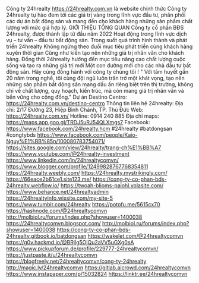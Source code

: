 Công ty 24hrealty
https://24hrealty.com.vn là website chính thức Công ty 24hrealty tự hào đem tới các giá trị vàng trong lĩnh vực đầu tư, phân phối các dự án bất động sản và mang đến cho khách hàng những sản phẩm chất lượng với mức giá hợp lý. 
GIỚI THIỆU TỔNG QUAN
Công ty cổ phần BĐS 24hrealty, được thành lập từ đầu năm 2022
Hoạt động trong lĩnh vực dịch vụ –  tư vấn – đầu tư bất động sản.
Trong suốt quá trình hình thành và phát triển 24hrealty
Không ngừng theo đuổi mục tiêu phát triển cùng khách hàng xuyên thời gian
Cũng như kiến tạo nên những giá trị nhân văn cho khách hàng.
Đồng thời 24hrealty hướng đến mục tiêu nâng cao chất lượng cuộc sống và tạo ra những giá trị mới
Một con đường mới cho các nhà đầu tư bất động sản.
Hãy cùng đồng hành với công ty chúng tôi !
" Với tâm huyết gần 20 năm trong nghề, tôi cùng đội ngũ luôn trăn trở một khát vọng, tạo nên những sản phẩm bất động sản mang dấu ấn riêng biệt trên thị trường, không chỉ về chất lượng, quy hoạch, kiến trúc, mà còn mang giá trị nhân văn và bền vững cho cộng đồng."
Dự án Destino Centro: https://24hrealty.com.vn/destino-centro
Thông tin liên hệ 24hrealty:
Địa chỉ: 2/17 Đường 23, Hiệp Bình Chánh, TP. Thủ Đức
Web: https://24hrealty.com.vn/ 
Hotline: 0914 240 885
Địa chỉ maps: https://maps.app.goo.gl/TRDJ5uRJ54QLXmgs7
Facebook: https://www.facebook.com/24hrealty.hcm
#24hrealty #batdongsan #congtybds
https://www.facebook.com/people/Kaio-Nguy%E1%BB%85n/100080783754071/
https://sites.google.com/view/24hrealty/trang-ch%E1%BB%A7
https://www.youtube.com/@24hrealty-investment
https://www.linkedin.com/in/24hrealtycomvn/
https://www.blogger.com/profile/12499828767768354811
https://24hrealty.weebly.com/
https://24hrealty.mystrikingly.com/
https://66eace2b61ce1.site123.me/
https://cong-ty-co-phan-bds-24hrealty.webflow.io/
https://twoah-blioms-paiohl.yolasite.com/
https://www.behance.net/24hrealtyadmin
https://24hrealtyinfo.wixsite.com/my-site-5
https://www.tumblr.com/24hrealty
https://potofu.me/5615cx70
https://hashnode.com/@24hrealtycomvn
http://molbiol.ru/forums/index.php?showuser=1400038
https://24hrealtycomvn.blogspot.com/
http://molbiol.ru/forums/index.php?showuser=1400038
https://cong-ty-co-phan-bds-24hrealty.gitbook.io/batdongsan
https://wakelet.com/@24hrealtycomvn
https://g0v.hackmd.io/@BRjlg5OjQu2aVV5uGXg0sA
https://www.pickupforum.de/profile/229777-24hrealtycomvn/
https://justpaste.it/u/24hrealtycomvn
https://blogfreely.net/24hrealtycomvn/cong-ty-24hrealty
http://magic.ly/24hrealtycomvn
https://gitlab.aicrowd.com/24hrealtycomvn
https://www.instapaper.com/p/15032824
https://linktr.ee/24hrealtycomvn
